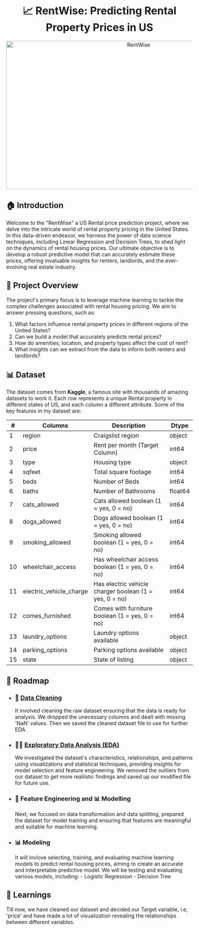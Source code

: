 <div align="center">

# 📈 RentWise: Predicting Rental Property Prices in US

<img align="center" src="https://github.com/kartik-kakar/US-Rental-Housing-Prediction/blob/db230e419eefd649fcedb277237c01697aa6615e/RentWise%20Logo.png" title="RentWise" width="700" height="400">

</div>


## 🏠 Introduction

Welcome to the "RentWise" a US Rental price prediction project, where we delve into the intricate world of rental property pricing in the United States. In this data-driven endeavor, we harness the power of data science techniques, including Linear Regression and Decision Trees, to shed light on the dynamics of rental housing prices. Our ultimate objective is to develop a robust predictive model that can accurately estimate these prices, offering invaluable insights for renters, landlords, and the ever-evolving real estate industry.


## 🎯 Project Overview

The project's primary focus is to leverage machine learning to tackle the complex challenges associated with rental housing pricing. We aim to answer pressing questions, such as:

1. What factors influence rental property prices in different regions of the United States?
2. Can we build a model that accurately predicts rental prices?
3. How do amenities, location, and property types affect the cost of rent?
4. What insights can we extract from the data to inform both renters and landlords?


## 📊 Dataset

The dataset comes from **Kaggle**, a famous site with thousands of amazing datasets to work it. Each row represents a unique Rental property in different states of US, and each column a different attribute. Some of the key features in my dataset are:

<div align="center">

| #   | Columns                  | Description                                           | Dtype    |
| --- | ------------------------ | ----------------------------------------------------- | -------- |
| 1   | region                   | Craigslist region                                    | object   |
| 2   | price                    | Rent per month (Target Column)                       | int64    |
| 3   | type                     | Housing type                                         | object   |
| 4   | sqfeet                   | Total square footage                                 | int64    |
| 5   | beds                     | Number of Beds                                       | int64    |
| 6   | baths                    | Number of Bathrooms                                  | float64  |
| 7   | cats_allowed             | Cats allowed boolean (1 = yes, 0 = no)               | int64    |
| 8   | dogs_allowed             | Dogs allowed boolean (1 = yes, 0 = no)               | int64    |
| 9   | smoking_allowed          | Smoking allowed boolean (1 = yes, 0 = no)            | int64    |
| 10  | wheelchair_access        | Has wheelchair access boolean (1 = yes, 0 = no)      | int64    |
| 11  | electric_vehicle_charge  | Has electric vehicle charger boolean (1 = yes, 0 = no)| int64    |
| 12  | comes_furnished          | Comes with furniture boolean (1 = yes, 0 = no)       | int64    |
| 13  | laundry_options          | Laundry options available                            | object   |
| 14  | parking_options          | Parking options available                            | object   |
| 15  | state                    | State of listing                                     | object   |

</div>




## 🚀 Roadmap

  - ### 🧹 [Data Cleaning](https://github.com/kartik-kakar/RentWise-Predicting-Rental-Property-Prices-In-US/blob/37ec38d5514f697f7f2a22d29b820da12f05bae9/1.%20Data_Cleaning.ipynb)
       It involved cleaning the raw dataset ensuring that the data is ready for analysis. We dropped the unecessary columns and dealt with missing 'NaN' values. Then we saved the cleaned dataset file to use for 
       further EDA.

  - ### 🕵️‍♂️ [Exploratory Data Analysis (EDA)](https://github.com/kartik-kakar/RentWise-Predicting-Rental-Property-Prices-In-US/blob/9558fd78019ddd15a0bda9d723c69bdd4251874b/2.%20EDA.ipynb)
       We investigated the dataset's characteristics, relationships, and patterns using visualizations and statistical techniques, providing insights for model selection and feature engineering. We removed the 
       outliers from our dataset to get more realilstic findings and saved up our modified file for future use. 

  - ### 🧠 Feature Engineering and 📊 Modelling
       Next, we focused on data transformation and data splitting, prepared the dataset for model training and ensuring that features are meaningful and suitable for machine learning.

  - ### 📊 Modeling
       It will invlove selecting, training, and evaluating machine learning models to predict rental housing prices, aiming to create an accurate and interpretable predictive model.
       We will be testing and evaluating various models, including:
          - Logistic Regression
          - Decision Tree

## 📝 Learnings

Till now, we have cleaned our dataset and decided our Target variable, i.e, 'price' and have made a lot of visualization revealing the relationships between different variables.














